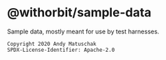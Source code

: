 # @withorbit/sample-data

Sample data, mostly meant for use by test harnesses.

```
Copyright 2020 Andy Matuschak
SPDX-License-Identifier: Apache-2.0
```
